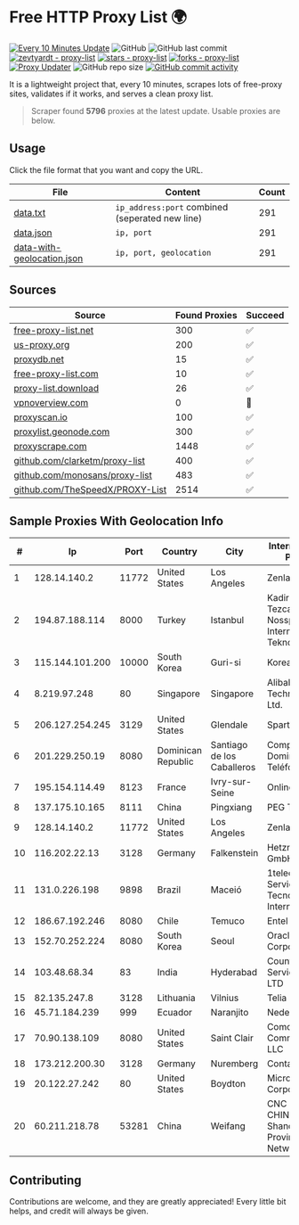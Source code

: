 
# Free HTTP Proxy List 🌍

[![Every 10 Minutes Update](https://github.com/mertguvencli/http-proxy-list/actions/workflows/main.yml/badge.svg?branch=main)](https://github.com/mertguvencli/http-proxy-list/actions/workflows/main.yml)
![GitHub](https://img.shields.io/github/license/mertguvencli/http-proxy-list)
![GitHub last commit](https://img.shields.io/github/last-commit/mertguvencli/http-proxy-list)
[![zevtyardt - proxy-list](https://img.shields.io/static/v1?label=zevtyardt&message=proxy-list&color=blue&logo=github)](https://github.com/zevtyardt/proxy-list "Go to GitHub repo")
[![stars - proxy-list](https://img.shields.io/github/stars/zevtyardt/proxy-list?style=social)](https://github.com/zevtyardt/proxy-list)
[![forks - proxy-list](https://img.shields.io/github/forks/zevtyardt/proxy-list?style=social)](https://github.com/zevtyardt/proxy-list)
[![Proxy Updater](https://github.com/zevtyardt/proxy-list/workflows/Proxy%20Updater/badge.svg)](https://github.com/zevtyardt/proxy-list/actions?query=workflow:"Proxy+Updater")
![GitHub repo size](https://img.shields.io/github/repo-size/zevtyardt/proxy-list)
[![GitHub commit activity](https://img.shields.io/github/commit-activity/m/zevtyardt/proxy-list?logo=commits)](https://github.com/zevtyardt/proxy-list/commits/main)

It is a lightweight project that, every 10 minutes, scrapes lots of free-proxy sites, validates if it works, and serves a clean proxy list.

> Scraper found **5796** proxies at the latest update. Usable proxies are below.

## Usage

Click the file format that you want and copy the URL.

|File|Content|Count|
|----|-------|-----|
|[data.txt](https://raw.githubusercontent.com/mertguvencli/http-proxy-list/main/proxy-list/data.txt)|`ip_address:port` combined (seperated new line)|291|
|[data.json](https://raw.githubusercontent.com/mertguvencli/http-proxy-list/main/proxy-list/data.json)|`ip, port`|291|
|[data-with-geolocation.json](https://raw.githubusercontent.com/mertguvencli/http-proxy-list/main/proxy-list/data-with-geolocation.json)|`ip, port, geolocation`|291|

## Sources

|Source|Found Proxies|Succeed|
|------|-------------|-------|
|[free-proxy-list.net](https://free-proxy-list.net)|300|✅|
|[us-proxy.org](https://www.us-proxy.org)|200|✅|
|[proxydb.net](http://proxydb.net)|15|✅|
|[free-proxy-list.com](https://free-proxy-list.com/?page=&port=&type%5B%5D=http&type%5B%5D=https&up_time=0&search=Search)|10|✅|
|[proxy-list.download](https://www.proxy-list.download/HTTP)|26|✅|
|[vpnoverview.com](https://vpnoverview.com/privacy/anonymous-browsing/free-proxy-servers)|0|🚫|
|[proxyscan.io](https://www.proxyscan.io)|100|✅|
|[proxylist.geonode.com](https://proxylist.geonode.com/api/proxy-list?limit=300&page=1&sort_by=lastChecked&sort_type=desc&protocols=http,https)|300|✅|
|[proxyscrape.com](https://api.proxyscrape.com/v2/?request=displayproxies&protocol=http&timeout=10000&country=all&ssl=all&anonymity=all)|1448|✅|
|[github.com/clarketm/proxy-list](https://raw.githubusercontent.com/clarketm/proxy-list/master/proxy-list-raw.txt)|400|✅|
|[github.com/monosans/proxy-list](https://raw.githubusercontent.com/monosans/proxy-list/main/proxies/http.txt)|483|✅|
|[github.com/TheSpeedX/PROXY-List](https://raw.githubusercontent.com/TheSpeedX/PROXY-List/master/http.txt)|2514|✅|


## Sample Proxies With Geolocation Info

|#|Ip|Port|Country|City|Internet Service Provider|
|-|--|----|-------|----|-------------------------|
|1|128.14.140.2|11772|United States|Los Angeles|Zenlayer Inc|
|2|194.87.188.114|8000|Turkey|Istanbul|Kadir Huseyin Tezcan Nosspeed Internet Teknolojileri|
|3|115.144.101.200|10000|South Korea|Guri-si|Korea Telecom|
|4|8.219.97.248|80|Singapore|Singapore|Alibaba (US) Technology Co., Ltd.|
|5|206.127.254.245|3129|United States|Glendale|Spartan Host Ltd|
|6|201.229.250.19|8080|Dominican Republic|Santiago de los Caballeros|Compañía Dominicana de Teléfonos S. A.|
|7|195.154.114.49|8123|France|Ivry-sur-Seine|Online S.A.S.|
|8|137.175.10.165|8111|China|Pingxiang|PEG TECH INC|
|9|128.14.140.2|11772|United States|Los Angeles|Zenlayer Inc|
|10|116.202.22.13|3128|Germany|Falkenstein|Hetzner Online GmbH|
|11|131.0.226.198|9898|Brazil|Maceió|1telecom Servicos De Tecnologia EM Internet Ltda|
|12|186.67.192.246|8080|Chile|Temuco|Entel Chile S.A.|
|13|152.70.252.224|8080|South Korea|Seoul|Oracle Corporation|
|14|103.48.68.34|83|India|Hyderabad|Country Online Services PVT LTD|
|15|82.135.247.8|3128|Lithuania|Vilnius|Telia Lietuva|
|16|45.71.184.239|999|Ecuador|Naranjito|Nedetel S.A.|
|17|70.90.138.109|8080|United States|Saint Clair|Comcast Cable Communications, LLC|
|18|173.212.200.30|3128|Germany|Nuremberg|Contabo GmbH|
|19|20.122.27.242|80|United States|Boydton|Microsoft Corporation|
|20|60.211.218.78|53281|China|Weifang|CNC Group CHINA169 Shandong Province Network|



## Contributing

Contributions are welcome, and they are greatly appreciated! Every
little bit helps, and credit will always be given.

